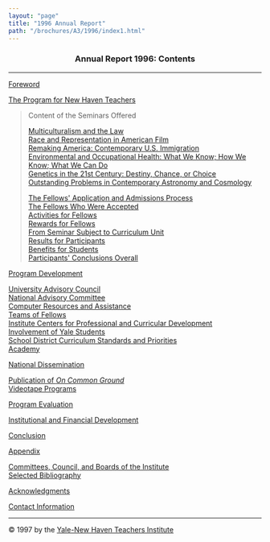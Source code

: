 ```yaml
---
layout: "page"
title: "1996 Annual Report"
path: "/brochures/A3/1996/index1.html"
---
```

<main>
<center><h3>Annual Report 1996: Contents</h3></center>
<hr/>
<a href="foreword.html">Foreword</a>
<p>    
<a href="program.html">The Program for New Haven Teachers</a>
</p><dl>
<dt><blockquote>Content of the Seminars Offered 
<dl>
<dt><a href="program.html#c">Multiculturalism and the Law</a>
</dt><dt><a href="program.html#d">Race and Representation in American Film</a>
</dt><dt><a href="program.html#e">Remaking America:  Contemporary U.S.
Immigration</a>
</dt><dt><a href="program.html#f">Environmental and Occupational Health:  What
We Know;
How We Know; What We Can Do</a>
</dt><dt><a href="program.html#g">Genetics in the 21st Century:  Destiny,
Chance, or Choice</a>
</dt><dt><a href="program.html#h">Outstanding Problems in Contemporary
Astronomy and
Cosmology</a>
</dt></dl>     
<dt><a href="program.html#i">The Fellows' Application and Admissions
Process</a>
</dt><dt><a href="program.html#j">The Fellows Who Were Accepted</a>
</dt><dt><a href="program.html#k">Activities for Fellows</a>
</dt><dt><a href="program.html#l">Rewards for Fellows</a>
</dt><dt><a href="program.html#m">From Seminar Subject to Curriculum Unit</a>
</dt><dt><a href="program.html#n">Results for Participants</a>
</dt><dt><a href="program.html#o">Benefits for Students</a>
</dt><dt><a href="program.html#p">Participants' Conclusions Overall</a>
</dt></blockquote></dt></dl>
<a href="development.html">Program Development</a>
<dl><dl>
<dt><a href="development.html#b">University Advisory Council</a>
</dt><dt><a href="development.html#c">National Advisory Committee</a>
</dt><dt><a href="development.html#d">Computer Resources and Assistance</a>
</dt><dt><a href="development.html#e">Teams of Fellows</a>
</dt><dt><a href="development.html#f">Institute Centers for Professional and
Curricular
Development</a>   
</dt><dt><a href="development.html#g">Involvement of Yale Students</a>     
</dt><dt><a href="development.html#h">School District Curriculum Standards and
Priorities</a>     
</dt><dt><a href="development.html#i">Academy</a>     
</dt></dl></dl>
<a href="dissemination.html">National Dissemination</a>
<dl><dl>
<dt><a href="dissemination.html#a">Publication of <i>On Common
Ground</i></a>
</dt><dt><a href="dissemination.html#b">Videotape Programs</a> 
</dt></dl>
</dl>
<a href="evaluation.html">Program Evaluation</a>     
<p>
<a href="financial.html">Institutional and Financial Development</a>
</p><p>
<a href="conclusion.html">Conclusion</a>    
</p><p>
<a href="appendix.html">Appendix</a>
</p><dl><dl><dt><a href="appendix.html#a">Committees, Council, and Boards of
the
Institute</a>
</dt><dt><a href="appendix.html#b">Selected Bibliography</a>   
</dt></dl></dl>
<a href="acknowledgments.html">Acknowledgments</a>
<p>
<a href="info.html">Contact Information</a>
</p><hr/>
© 1997 by the <a href="..\..\">Yale-New Haven Teachers Institute</a>
</main>